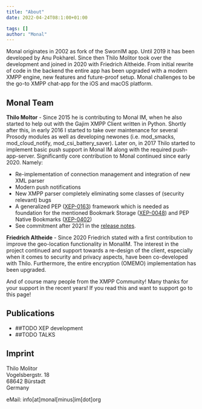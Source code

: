 ```yaml
---
title: "About"
date: 2022-04-24T08:1:00+01:00

tags: []
author: "Monal"
---
```


Monal originates in 2002 as fork of the SwornIM app. Until 2019 it has been developed by Anu Pokharel. Since then Thilo Molitor took over the development and joined in 2020 with Friedrich Altheide. From initial rewrite of code in the backend the entire app has been upgraded with a modern XMPP engine, new features and future-proof setup. Monal challenges to be the go-to XMPP chat-app for the iOS and macOS platform.

## Monal Team

**Thilo Moltor** - Since 2015 he is contributing to Monal IM, when he also started to help out with the Gajim XMPP Client written in Python. Shortly after this, in early 2016 I started to take over maintenance for several Prosody modules as well as developing newones (i.e. mod_smacks, mod_cloud_notify, mod_csi_battery_saver). Later on, in 2017 Thilo started to implement basic push support in Monal IM along with the required push-app-server. Significantly core contribution to Monal continued since early 2020. Namely:
- Re-implementation of connection management and integration of new XML parser
- Modern push notifications
- New XMPP parser completely eliminating some classes of (security relevant) bugs
- A generalized PEP ([XEP-0163](https://xmpp.org/extensions/xep-0163.html)) framework which is needed as foundation for the mentioned Bookmark Storage ([XEP-0048](https://xmpp.org/extensions/xep-0048.html)) and PEP Native Bookmarks ([XEP-0402](https://xmpp.org/extensions/xep-0402.html))
- See commitment after 2021 in the [release notes](https://github.com/monal-im/Monal/releases).

**Friedrich Altheide** - Since 2020 Friedrich stated with a first contribution to improve the geo-location functionality in MonalIM. The interest in the project continued and support towards a re-design of the client, especially when it comes to security and privacy aspects, have been co-developed with Thilo. Furthermore, the entire encryption (OMEMO) implementation has been upgraded.

And of course many people from the XMPP Community! Many thanks for your support in the recent years!
If you read this and want to support go to this page!

## Publications

- ##TODO XEP development
- ##TODO TALKS

## Imprint

Thilo Molitor</br>
Vogelsbergstr. 18</br>
68642 Bürstadt</br>
Germany

eMail: info[at]monal[minus]im[dot]org
